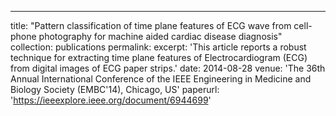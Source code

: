---
title: "Pattern classification of time plane features of ECG wave from cell-phone photography for machine aided cardiac disease diagnosis"
collection: publications
permalink:
excerpt: 'This article reports a robust technique for extracting time plane features of Electrocardiogram (ECG) from digital images of ECG paper strips.'
date: 2014-08-28
venue: 'The 36th Annual International Conference of the IEEE Engineering in Medicine and Biology Society (EMBC'14), Chicago, US'
paperurl: 'https://ieeexplore.ieee.org/document/6944699'
